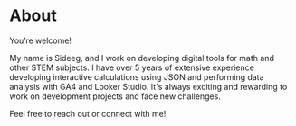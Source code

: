 # About

You’re welcome!

My name is Sideeg, and I work on developing digital tools for math and other STEM subjects.
I have over 5 years of extensive experience developing interactive calculations using JSON and performing data analysis with GA4 and Looker Studio. It's always exciting and rewarding to work on development projects and face new challenges.

Feel free to reach out or connect with me!
